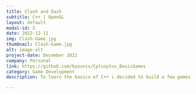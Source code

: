 ```yaml
---
title: Clash and Dash
subtitle: C++ | OpenGL
layout: default
modal-id: 5
date: 2022-12-11
img: Clash-Game.jpg
thumbnail: Clash-Game.jpg
alt: image-alt
project-date: December 2022
company: Personal
link: https://github.com/byounis/Cplusplus_BasicGames
category: Game Development
description: To learn the basics of C++ i decided to build a few games using the Raylib library and OpenGL. In this project, we have two arcade style games. A side-scroller (Dasher) where you avoid obstacles similar to flappy bird and a 2d top-down hack and slash (Clash).

---
```

